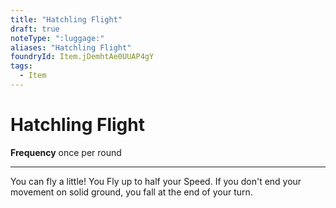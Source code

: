```yaml
---
title: "Hatchling Flight"
draft: true
noteType: ":luggage:"
aliases: "Hatchling Flight"
foundryId: Item.jDemhtAe0UUAP4gY
tags:
  - Item
---
```


# Hatchling Flight

**Frequency** once per round

* * *

You can fly a little! You Fly up to half your Speed. If you don't end your movement on solid ground, you fall at the end of your turn.
